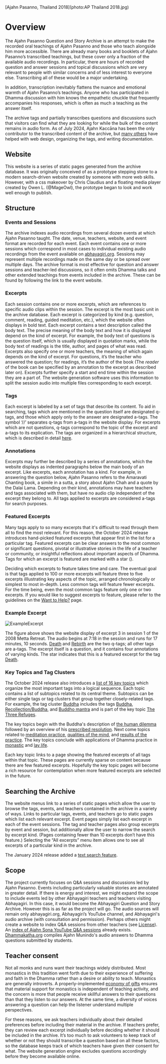 [Ajahn Pasanno, Thailand 2018](photo:AP Thailand 2018.jpg)
# Overview
The Ajahn Pasanno Question and Story Archive is an attempt to make the recorded oral teachings of Ajahn Pasanno and those who teach alongside him more accessible. There are already many books and booklets of Ajahn Pasanno’s transcribed teachings, but these cover only a fraction of the available audio recordings. In particular, there are hours of recorded question and answer sessions and topical discussions which are very relevant to people with similar concerns and of less interest to everyone else. Transcribing all of these would be a major undertaking.

In addition, transcription inevitably flattens the nuance and emotional warmth of Ajahn Pasanno’s teachings. Anyone who has participated in Dhamma discussion with him knows the empathetic chuckle that frequently accompanies his responses, which is often as much a teaching as the answer itself.

The archive tags and partially transcribes questions and discussions such that visitors can find what they are looking for while the bulk of the content remains in audio form. As of July 2024, Ajahn Kaccāna has been the only contributor to the transcribed content of the archive, but [many others](about:Acknowledgements) have helped with web design, organizing the tags, and writing documentation.

## Website
This website is a series of static pages generated from the archive database. It was originally conceived of as a prototype stepping stone to a modern search-driven website created by someone with more web skills. However, with a css makeover by Chris Claudius and a floating media player created by Owen L. (@MageOwl), the prototype began to look and work well enough to publish.

## Structure
### Events and Sessions
The archive indexes audio recordings from several dozen events at which Ajahn Pasanno taught. The date, venue, teachers, website, and event format are recorded for each event. Each event contains one or more sessions which correspond in most cases to individual existing audio recordings from the event available on [abhayagiri.org](https://www.abhayagiri.org/talks). Sessions may represent multiple recordings made on the same day or be spread over multiple days. The archive format is most effective for question and answer sessions and teacher-led discussions, so it often omits Dhamma talks and other extended teachings from events included in the archive. These can be found by following the link to the event website.

### Excerpts
Each session contains one or more excerpts, which are references to specific audio clips within the session. The excerpt is the most basic unit in the archive database. Each excerpt is categorized by kind (e.g. question, comment, reading, guided meditation, etc.), which the website often displays in bold text. Each excerpt contains a text description called the body text. The precise meaning of the body text and how it is displayed depend on the kind of excerpt. For example, the body text of questions is the question itself, which is usually displayed in quotation marks, while the body text of readings is the title, author, and pages of what was read. Excerpts also specify one or more teachers, the meaning of which again depends on the kind of excerpt. For questions, it’s the teacher who answered the question; for readings, it’s the author of the book (The _reader_ of the book can be specified by an annotation to the excerpt as described later on). Excerpts further specify a start and end time within the session they are a part of. The website generation software uses this information to split the session audio into multiple files corresponding to each excerpt.

### Tags
Each excerpt is labeled by a set of tags that describe its content. To aid in searching, tags which are mentioned in the question itself are designated q-tags, and those which apply only to the answer are designated a-tags. The symbol ‘//’ separates q-tags from a-tags in the website display. For excerpts which are not questions, q-tags correspond to the topic of the excerpt and a-tags to its explication. The tags are organized in a hierarchical structure, which is described in detail [here](about:Tags).

### Annotations
Excerpts may further be described by a series of annotations, which the website displays as indented paragraphs below the main body of an excerpt. Like excerpts, each annotation has a kind. For example, in answering the question below, Ajahn Pasanno refers to the Amaravati Chanting book, a simile in a sutta, a story about Ajahn Chah and a quote by the Dalai Lama. Depending on their kind, annotations may have teachers and tags associated with them, but have no audio clip independent of the excerpt they belong to. All tags applied to excerpts are considered a-tags for search purposes.

### Featured Excerpts
Many tags apply to so many excerpts that it's difficult to read through them all to find the most relevant. For this reason, the October 2024 release introduces hand-picked featured excerpts that appear first in the list for a particular tag. Featured excerpts can be clear answers to the most common or significant questions, pivotal or illustrative stories in the life of a teacher or community, or insightful reflections about important aspects of Dhamma. Tags for which an excerpt is featured are marked with a star (<i class="fa fa-star" style="color: #9b7030;"></i>).

Deciding which excerpts to feature takes time and care. The eventual goal is that tags applied to 100 or more excerpts will feature three to five excerpts illlustrating key aspects of the topic, arranged chronologically or simplest to most in-depth. Less common tags will feature fewer excerpts. For the time being, even the most common tags feature only one or two excerpts. If you would like to suggest excerpts to feature, please refer to the guidelines on the [Want to Help?](about:Want-to-help#ways-anyone-can-contribute) page.

### Example Excerpt

![ExampleExcerpt](image:ExampleExcerpt.png)

The figure above shows the website display of excerpt 3 in session 1 of the 2008 Metta Retreat. The audio begins at 7:18 in the session and runs for 17 minutes, 10 seconds. [Death](tag:) and [Rebirth](tag:) are the two q-tags; all other tags are a-tags. The excerpt itself is a question, and it contains four annotations of varying kinds. The star indicates that this is a featured excerpt for the tag [Death](tag:).

### Key Topics and Tag Clusters
The October 2024 release also introduces a [list of 16 key topics](../indexes/KeyTopics.html?hideAll) which organize the most important tags into a logical sequence. Each topic contains a list of subtopics related to its central theme. Subtopics can be either single tags or tag clusters that group together closely-related tags. For example, the tag cluster [Buddha](cluster:) includes the tags [Buddha](tag:), [Recollection/Buddha](tag:), and [Buddho mantra](tag:) and is part of the key topic [The Three Refuges](topic:refuges).

The key topics begin with the Buddha's description of [the human dilemma](topic:human) followed by an overview of his [prescribed resolution](topic:truths). Next come topics related to [meditation practice](topic:meditation), [qualities of the mind](topic:skillful), and [results of the practice](topic:fruits). The key topics conclude with applications of Dhamma practice in [monastic](topic:monastic) and [lay life](topic:everyday).

Each key topic links to a page showing the featured excerpts of all tags within that topic. These pages are currently sparse on content because there are few featured excerpts. Hopefully the key topic pages will become a rich resource for contemplation when more featured excerpts are selected in the future.

## Searching the Archive
The website menus link to a series of static pages which allow the user to browse the tags, events, and teachers contained in the archive in a variety of ways. Links to particular tags, events, and teachers go to static pages which list each relevant excerpt. Event pages simply list each excerpt in each of the event sessions. The tag and teacher pages also group excerpts by event and session, but additionally allow the user to narrow the search by excerpt kind. (Pages containing fewer than 10 excerpts don’t have this feature.) Selecting the “All excerpts” menu item allows one to see all excerpts of a particular kind in the archive.

The January 2024 release added a [text search feature](../search/Text-search.html).

## Scope
The project currently focuses on Q&A sessions and discussions led by Ajahn Pasanno. Events including particularly valuable stories are annotated in greater detail. If there is energy and interest, we might expand the scope to include events led by other Abhayagiri teachers and teachers visiting Abhayagiri. In this case, it would become the Abhayagiri Question and Story Archive. However this is as far as the project will go. The audio sources will remain only abhayagiri.org, Abhayagiri’s YouTube channel, and Abhayagiri's audio archive (with consultation and permission). Perhaps others might create a website to index Q&A sessions from other teachers (see [License](about:License)). An [index of Ajahn Sona YouTube Q&A sessions](http://birken.ca/qaa/qaa.php) already exists. [Dhammakatha.org](https://dhammakatha.org/) compiles Ajahn Munindo's audio answers to Dhamma questions submitted by students.

## Teacher consent
Not all monks and nuns want their teachings widely distributed. Most monastics in this tradition went forth due to their experience of suffering and faith in the Dhamma rather than a desire or ability to teach. Monastics are generally introverts. A properly-implemented [economy of gifts](https://www.accesstoinsight.org/lib/authors/thanissaro/economy.html) ensures that material support for monastics is independent of teaching activity, and the concern is more that people receive skillful answers to their questions than that they listen to our answers. At the same time, a diversity of voices answering a question can help the listener understand multiple perspectives.

For these reasons, we ask teachers individually about their detailed preferences before including their material in the archive. If teachers prefer, they can review each excerpt individually before deciding whether it should be included in the archive. It’s too much to ask volunteers to keep track of whether or not they should transcribe a question based on all these factors, so the database keeps track of which teachers have given their consent for what. The website generation engine excludes questions accordingly before they become available online.
